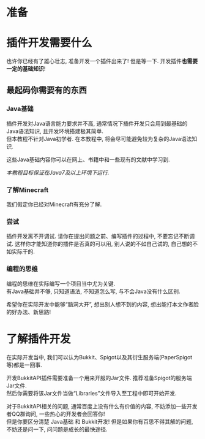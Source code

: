 # 准备

# 插件开发需要什么
也许你已经有了雄心壮志, 准备开发一个插件出来了! 但是等一下. 开发插件**也需要一定的基础知识**!  

## 最起码你需要有的东西

### Java基础
插件开发对Java语言能力要求并不高, 通常情况下插件开发只会用到最基础的Java语法知识, 且开发环境搭建极其简单.  
但本教程不针对Java初学者. 在本教程中, 将会尽可能避免较为复杂的Java语法知识.  

这些Java基础内容你可以在网上、书籍中和一些现有的文献中学习到.   

*本教程目标保证在Java7及以上环境下运行.*

### 了解Minecraft
我们假定你已经对Minecraft有充分了解. 

### 尝试
插件开发离不开调试. 请你在提出问题之前、编写插件的过程中, 不要忘记不断调试. 这样你才能知道你的插件是否真的可以用, 别人说的不如自己试的, 自己想的不如实际干的.

### 编程的思维
编程的思维在实际编写一个项目当中尤为关键.  
有Java基础并不够, 只知道语法, 不知道怎么写, 与不会Java没有什么区别.

希望你在实际开发中能够“脑洞大开”, 想出别人想不到的内容, 想出能打本文作者脸的好办法、新思路!

# 了解插件开发

在实际开发当中, 我们可以认为Bukkit、Spigot以及其衍生服务端(PaperSpigot等)都是一回事.  

开发BukkitAPI插件需要准备一个用来开服的Jar文件. 推荐准备Spigot的服务端Jar文件.  
然后你需要将该Jar文件当做“Libraries”文件导入至工程中即可开始开发.

对于BukkitAPI相关的问题, 通常百度上没有什么有价值的内容, 不妨添加一些开发者QQ群询问, 一些热心的开发者会回答你!  
但是你要区分清楚 Java基础 和 Bukkit开发! 但是如果你有百思不得其解的问题, 不妨还是问一下, 问问题是成长的最快途径.  
